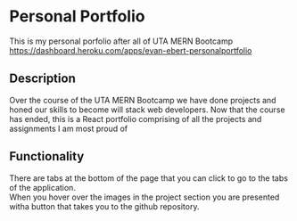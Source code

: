 # Personal Portfolio
This is my personal porfolio after all of UTA MERN Bootcamp
https://dashboard.heroku.com/apps/evan-ebert-personalportfolio
## Description
Over the course of the UTA MERN Bootcamp we have done projects and honed our skills to become will stack web developers. Now that the course has ended, this is a React portfolio comprising of all the projects and assignments I am most proud of
## Functionality
There are tabs at the bottom of the page that you can click to go to the tabs of the application.  
When you hover over the images in the project section you are presented witha  button that takes you to the github repository.
